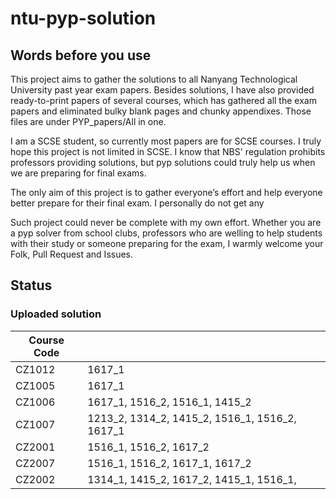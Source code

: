 # ntu-pyp-solution

## Words before you use

This project aims to gather the solutions to all Nanyang Technological University past year exam papers. Besides solutions, I have also provided ready-to-print papers of several courses, which has gathered all the exam papers and eliminated bulky blank pages and chunky appendixes. Those files are under PYP_papers/All in one.

I am a SCSE student, so currently most papers are for SCSE courses. I truly hope this project is not limited in SCSE. I know that NBS' regulation prohibits professors providing solutions, but pyp solutions could truly help us when we are preparing for final exams.

The only aim of this project is to gather everyone’s effort and help everyone better prepare for their final exam. I personally do not get any

Such project could never be complete with my own effort. Whether you are a pyp solver from school clubs, professors who are welling to help students with their study or someone preparing for the exam, I warmly welcome your Folk, Pull Request and Issues.



## Status

### Uploaded solution

| Course Code        |            |  
| ------------- |:--------------| 
| CZ1012      | 1617_1 |
| CZ1005     | 1617_1      |
| CZ1006 | 1617_1, 1516_2, 1516_1, 1415_2    |
| CZ1007 | 1213_2, 1314_2, 1415_2, 1516_1, 1516_2, 1617_1  |
| CZ2001 | 1516_1, 1516_2, 1617_2  |
| CZ2007 | 1516_1, 1516_2, 1617_1, 1617_2 |
| CZ2002 | 1314_1, 1415_2, 1617_2, 1415_1, 1516_1,|

